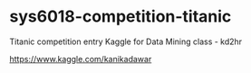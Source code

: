 # sys6018-competition-titanic
Titanic competition entry Kaggle for Data Mining class - kd2hr

https://www.kaggle.com/kanikadawar
